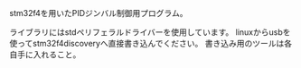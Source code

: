 stm32f4を用いたPIDジンバル制御用プログラム。

ライブラリにはstdペリフェラルドライバーを使用しています。
linuxからusbを使ってstm32f4discoveryへ直接書き込んでください。
書き込み用のツールは各自手に入れること。
